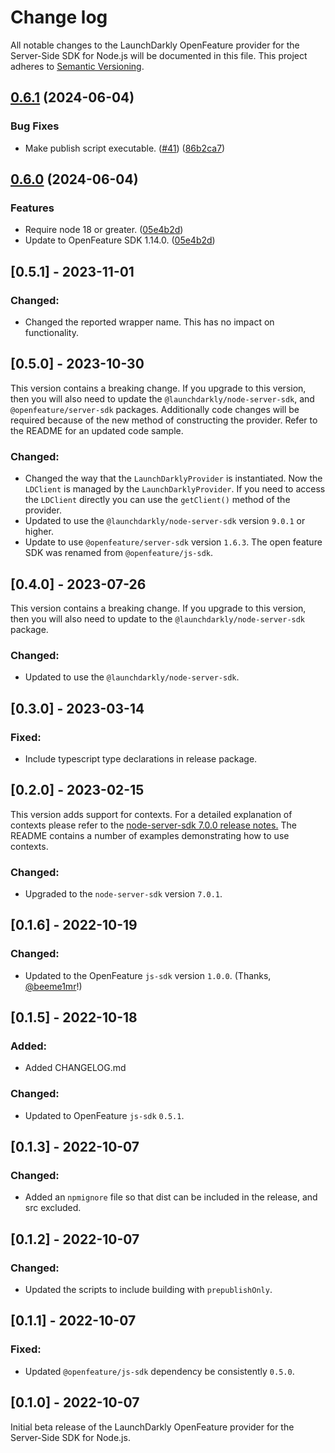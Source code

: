 # Change log

All notable changes to the LaunchDarkly OpenFeature provider for the Server-Side SDK for Node.js will be documented in this file. This project adheres to [Semantic Versioning](http://semver.org).

## [0.6.1](https://github.com/launchdarkly/openfeature-node-server/compare/openfeature-node-server-v0.6.0...openfeature-node-server-v0.6.1) (2024-06-04)


### Bug Fixes

* Make publish script executable. ([#41](https://github.com/launchdarkly/openfeature-node-server/issues/41)) ([86b2ca7](https://github.com/launchdarkly/openfeature-node-server/commit/86b2ca7cc5e3d83e15b558653df3fe896084c1e0))

## [0.6.0](https://github.com/launchdarkly/openfeature-node-server/compare/openfeature-node-server-v0.5.1...openfeature-node-server-v0.6.0) (2024-06-04)


### Features

* Require node 18 or greater. ([05e4b2d](https://github.com/launchdarkly/openfeature-node-server/commit/05e4b2d74927ecfb3c7d8274bfd914bb6985cb92))
* Update to OpenFeature SDK 1.14.0. ([05e4b2d](https://github.com/launchdarkly/openfeature-node-server/commit/05e4b2d74927ecfb3c7d8274bfd914bb6985cb92))

## [0.5.1] - 2023-11-01
### Changed:
- Changed the reported wrapper name. This has no impact on functionality.

## [0.5.0] - 2023-10-30
This version contains a breaking change. If you upgrade to this version, then you will also need to update the `@launchdarkly/node-server-sdk`, and `@openfeature/server-sdk` packages. Additionally code changes will be required because of the new method of constructing the provider. Refer to the README for an updated code sample.

### Changed:
- Changed the way that the `LaunchDarklyProvider` is instantiated. Now the `LDClient` is managed by the `LaunchDarklyProvider`. If you need to access the `LDClient` directly you can use the `getClient()` method of the provider.
- Updated to use the `@launchdarkly/node-server-sdk` version `9.0.1` or higher.
- Update to use `@openfeature/server-sdk` version `1.6.3`. The open feature SDK was renamed from `@openfeature/js-sdk`.

## [0.4.0] - 2023-07-26
This version contains a breaking change. If you upgrade to this version, then you will also need to update to the `@launchdarkly/node-server-sdk` package.

### Changed:
- Updated to use the `@launchdarkly/node-server-sdk`.

## [0.3.0] - 2023-03-14
### Fixed:
- Include typescript type declarations in release package.

## [0.2.0] - 2023-02-15
This version adds support for contexts. For a detailed explanation of contexts please refer to the [node-server-sdk 7.0.0 release notes.](https://github.com/launchdarkly/node-server-sdk/releases/tag/7.0.0) The README contains a number of examples demonstrating how to use contexts.

### Changed:
- Upgraded to the `node-server-sdk` version `7.0.1`.

## [0.1.6] - 2022-10-19
### Changed:
- Updated to the OpenFeature `js-sdk` version `1.0.0`. (Thanks, [@beeme1mr](https://github.com/launchdarkly/openfeature-node-server/pull/14)!)

## [0.1.5] - 2022-10-18
### Added:
- Added CHANGELOG.md

### Changed:
- Updated to OpenFeature `js-sdk` `0.5.1`.

## [0.1.3] - 2022-10-07
### Changed:
- Added an `npmignore` file so that dist can be included in the release, and src excluded.

## [0.1.2] - 2022-10-07
### Changed:
- Updated the scripts to include building with `prepublishOnly`.

## [0.1.1] - 2022-10-07
### Fixed:
- Updated `@openfeature/js-sdk` dependency be consistently `0.5.0`.

## [0.1.0] - 2022-10-07
Initial beta release of the LaunchDarkly OpenFeature provider for the Server-Side SDK for Node.js.
